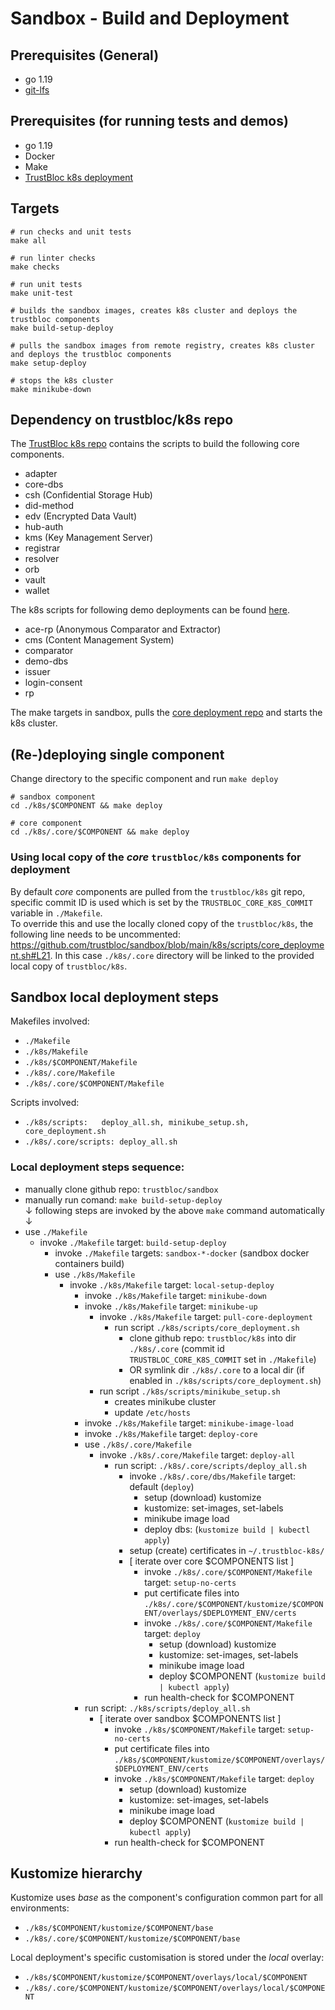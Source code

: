 # Sandbox - Build and Deployment

## Prerequisites (General)
- go 1.19
- [git-lfs](https://github.com/git-lfs/git-lfs/blob/master/README.md)

## Prerequisites (for running tests and demos)
- go 1.19
- Docker
- Make
- [TrustBloc k8s deployment](https://github.com/trustbloc/k8s/blob/main/README.md)

## Targets
```
# run checks and unit tests
make all

# run linter checks
make checks

# run unit tests
make unit-test

# builds the sandbox images, creates k8s cluster and deploys the trustbloc components
make build-setup-deploy

# pulls the sandbox images from remote registry, creates k8s cluster and deploys the trustbloc components 
make setup-deploy

# stops the k8s cluster
make minikube-down
```

## Dependency on trustbloc/k8s repo

The [TrustBloc k8s repo](https://github.com/trustbloc/k8s) contains the scripts to build the following core components.
- adapter
- core-dbs
- csh (Confidential Storage Hub)
- did-method
- edv (Encrypted Data Vault)
- hub-auth
- kms (Key Management Server)
- registrar
- resolver
- orb
- vault
- wallet

The k8s scripts for following demo deployments can be found [here](../../k8s). 
- ace-rp (Anonymous Comparator and Extractor)
- cms (Content Management System)
- comparator
- demo-dbs
- issuer
- login-consent
- rp

The make targets in sandbox, pulls the [core deployment repo](../../k8s/scripts/core_deployment.sh) and starts the k8s cluster.

## (Re-)deploying single component
Change directory to the specific component and run `make deploy`
```
# sandbox component
cd ./k8s/$COMPONENT && make deploy

# core component
cd ./k8s/.core/$COMPONENT && make deploy
```
### Using local copy of the *core* `trustbloc/k8s` components for deployment
By default *core* components are pulled from the `trustbloc/k8s` git repo, specific commit ID is used which is set by the  `TRUSTBLOC_CORE_K8S_COMMIT` variable in `./Makefile`. 
<br>To override this and use the locally cloned copy of the `trustbloc/k8s`, the following line needs to be uncommented: https://github.com/trustbloc/sandbox/blob/main/k8s/scripts/core_deployment.sh#L21. In this case `./k8s/.core` directory will be linked to the provided local copy of `trustbloc/k8s`.
## Sandbox local deployment steps

Makefiles involved: 
* `./Makefile`
* `./k8s/Makefile`
* `./k8s/$COMPONENT/Makefile`
* `./k8s/.core/Makefile`
* `./k8s/.core/$COMPONENT/Makefile`

Scripts involved:
* `./k8s/scripts:   deploy_all.sh, minikube_setup.sh, core_deployment.sh`
* `./k8s/.core/scripts: deploy_all.sh`

### Local deployment steps sequence:
* manually clone github repo: `trustbloc/sandbox`
* manually run comand: `make build-setup-deploy` 
<br>↓ following steps are invoked by the above `make` command automatically ↓<br>
* use `./Makefile`
    * invoke `./Makefile` target: `build-setup-deploy`
      * invoke `./Makefile` targets: `sandbox-*-docker` (sandbox docker containers build)
      * use `./k8s/Makefile`
        * invoke `./k8s/Makefile` target: `local-setup-deploy`
          * invoke `./k8s/Makefile` target: `minikube-down`
          * invoke `./k8s/Makefile` target: `minikube-up`
            * invoke `./k8s/Makefile` target: `pull-core-deployment`
              * run script `./k8s/scripts/core_deployment.sh` 
                * clone github repo: `trustbloc/k8s` into dir `./k8s/.core` (commit id `TRUSTBLOC_CORE_K8S_COMMIT` set in `./Makefile`)  
                * OR symlink dir `./k8s/.core` to a local dir (if enabled in `./k8s/scripts/core_deployment.sh`)
            * run script `./k8s/scripts/minikube_setup.sh`
              * creates minikube cluster
              * update `/etc/hosts`
          * invoke `./k8s/Makefile` target: `minikube-image-load`
          * invoke `./k8s/Makefile` target: `deploy-core`
          * use `./k8s/.core/Makefile`
            * invoke `./k8s/.core/Makefile` target: `deploy-all`
              * run script: `./k8s/.core/scripts/deploy_all.sh`
                * invoke `./k8s/.core/dbs/Makefile` target: default (`deploy`)
                  * setup (download) kustomize
                  * kustomize: set-images, set-labels
                  * minikube image load
                  * deploy dbs: (`kustomize build | kubectl apply`)
                * setup (create) certificates in `~/.trustbloc-k8s/`
                * [ iterate over core $COMPONENTS list ]
                  * invoke `./k8s/.core/$COMPONENT/Makefile` target: `setup-no-certs`                
                  * put certificate files into `./k8s/.core/$COMPONENT/kustomize/$COMPONENT/overlays/$DEPLOYMENT_ENV/certs`                
                  * invoke `./k8s/.core/$COMPONENT/Makefile` target: `deploy`
                    * setup (download) kustomize
                    * kustomize: set-images, set-labels
                    * minikube image load
                    * deploy $COMPONENT (`kustomize build | kubectl apply`)
                  * run health-check for $COMPONENT
          * run script: `./k8s/scripts/deploy_all.sh`
            * [ iterate over sandbox $COMPONENTS list ]
              * invoke `./k8s/$COMPONENT/Makefile` target: `setup-no-certs`
              * put certificate files into `./k8s/$COMPONENT/kustomize/$COMPONENT/overlays/$DEPLOYMENT_ENV/certs`       
              * invoke `./k8s/$COMPONENT/Makefile` target: `deploy`
                * setup (download) kustomize
                * kustomize: set-images, set-labels
                * minikube image load
                * deploy $COMPONENT (`kustomize build | kubectl apply`)
              * run health-check for $COMPONENT

## Kustomize hierarchy
Kustomize uses *base* as the component's configuration common part for all environments:
* `./k8s/$COMPONENT/kustomize/$COMPONENT/base`
* `./k8s/.core/$COMPONENT/kustomize/$COMPONENT/base`

Local deployment's specific customisation is stored under the *local* overlay:
* `./k8s/$COMPONENT/kustomize/$COMPONENT/overlays/local/$COMPONENT`
* `./k8s/.core/$COMPONENT/kustomize/$COMPONENT/overlays/local/$COMPONENT`